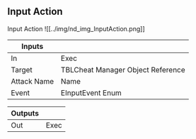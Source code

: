 ## Input Action
Input Action
![[../img/nd_img_InputAction.png]]

|Inputs||
|--|--|
| In | Exec |
| Target | TBLCheat Manager Object Reference |
| Attack Name | Name |
| Event | EInputEvent Enum |

|Outputs||
|--|--|
| Out | Exec |

